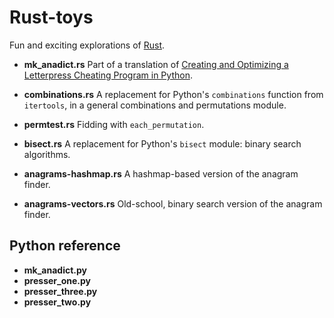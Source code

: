 Rust-toys
=========

Fun and exciting explorations of [Rust](http://www.rust-lang.org).

* **mk_anadict.rs** Part of a translation of [Creating and Optimizing a Letterpress Cheating Program in Python](http://www.jeffknupp.com/blog/2013/01/04/creating-and-optimizing-a-letterpress-cheating-program-in-python/).

* **combinations.rs** A replacement for Python's `combinations` function
from `itertools`, in a general combinations and permutations module.

* **permtest.rs** Fidding with `each_permutation`.

* **bisect.rs** A replacement for Python's `bisect` module: binary search algorithms.

* **anagrams-hashmap.rs** A hashmap-based version of the anagram finder.

* **anagrams-vectors.rs** Old-school, binary search version of the anagram finder.

Python reference
----------------

* **mk_anadict.py**
* **presser_one.py**
* **presser_three.py**
* **presser_two.py**
